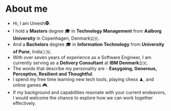 # About me 



- Hi, I am Umesh🕵.
- I hold a **Masters** degree 🎓 in **Technology Management** from **Aalborg University** in Copenhagen, Denmark🇩🇰.
- And a **Bachelors** degree 🎓 in **Information Technology** from **University of Pune**, India🇮🇳.
- With over seven years of experience as a Software Engineer, I am currently serving as a  **Delivery Consultant** at **IBM Denmark**🇩🇰.
- The words that describe my personality are - **Easygoing, Generous, Perceptive, Resilient and Thoughtful**.
- I spend my free time learning new tech tools, playing chess ♟, and online games 🎮.
- If my background and capabilities resonate with your current endeavors, I would welcome the chance to explore how we can work together effectively.


